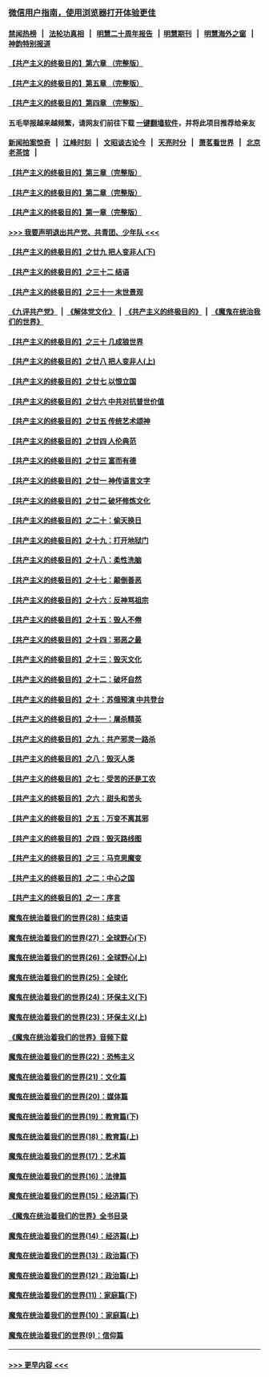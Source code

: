### [微信用户指南，使用浏览器打开体验更佳](https://github.com/gfw-breaker/banned-news1/blob/master/indexes/wechat-guide.md?t=0)
#### [禁闻热榜](热点新闻.md?t=0)  &nbsp;&nbsp;|&nbsp;&nbsp; [法轮功真相](https://github.com/gfw-breaker/truth/blob/master/README.md?t=0) &nbsp;&nbsp;|&nbsp;&nbsp; [明慧二十周年报告](https://github.com/gfw-breaker/mh-reports/blob/master/README.md?t=0) &nbsp;&nbsp;|&nbsp;&nbsp;[明慧期刊](https://github.com/gfw-breaker/mh-qikan) &nbsp;&nbsp;|&nbsp;&nbsp; [明慧海外之窗](https://github.com/gfw-breaker/mh-news/blob/master/README.md?t=0) &nbsp;&nbsp;|&nbsp;&nbsp; [神韵特别报道](https://github.com/gfw-breaker/mh-news/blob/master/shenyun.md?t=0)
#### [【共产主义的终极目的】第六章 （完整版）](../pages/nsc422/n11428913.md?t=02131233) 
#### [【共产主义的终极目的】第五章 （完整版）](../pages/nsc422/n11428912.md?t=02131233) 
#### [【共产主义的终极目的】第四章 （完整版）](../pages/nsc422/n11428907.md?t=02131233) 
#### 五毛举报越来越频繁，请网友们前往下载 [一键翻墙软件](https://github.com/gfw-breaker/ssr-accounts)，并将此项目推荐给亲友
#### [新闻拍案惊奇](https://github.com/gfw-breaker/banned-news1/blob/master/pages/link4.md) &nbsp;&nbsp;|&nbsp;&nbsp; [江峰时刻](https://github.com/gfw-breaker/banned-news1/blob/master/pages/link4.md) &nbsp;&nbsp;|&nbsp;&nbsp; [文昭谈古论今](https://github.com/gfw-breaker/banned-news1/blob/master/pages/link4.md) &nbsp;&nbsp;|&nbsp;&nbsp; [天亮时分](https://github.com/gfw-breaker/banned-news1/blob/master/pages/link4.md) &nbsp;&nbsp;|&nbsp;&nbsp; [萧茗看世界](https://github.com/gfw-breaker/banned-news1/blob/master/pages/link4.md) &nbsp;&nbsp;|&nbsp;&nbsp; [北京老茶馆](https://github.com/gfw-breaker/banned-news1/blob/master/pages/link4.md) &nbsp;&nbsp;|&nbsp;&nbsp; 
#### [【共产主义的终极目的】第三章（完整版）](../pages/nsc422/n11428848.md?t=02131233) 
#### [【共产主义的终极目的】第二章（完整版）](../pages/nsc422/n11428831.md?t=02131233) 
#### [【共产主义的终极目的】第一章（完整版）](../pages/nsc422/n11417651.md?t=02131233) 
#### [>>> 我要声明退出共产党、共青团、少年队 <<<](https://github.com/begood0513/goodnews/blob/master/quit/letter.md) 
#### [【共产主义的终极目的】之廿九 把人变非人(下)](../pages/nsc422/n11344140.md?t=02131233) 
#### [【共产主义的终极目的】之三十二 结语](../pages/nsc422/n11360535.md?t=02131233) 
#### [【共产主义的终极目的】之三十一 末世景观](../pages/nsc422/n11351129.md?t=02131233) 
#### [《九评共产党》](https://github.com/begood0513/9ping.md/blob/master/README.md) &nbsp;|&nbsp; [《解体党文化》](../../../../jtdwh.md/blob/master/README.md)  &nbsp;|&nbsp; [《共产主义的终极目的》](../../../../gczydzjmd.md/blob/master/README.md) &nbsp;|&nbsp; [《魔鬼在统治我们的世界》](../../../../mgztzwmdsj.md/blob/master/README.md) 
#### [【共产主义的终极目的】之三十 几成狼世界](../pages/nsc422/n11348280.md?t=02131233) 
#### [【共产主义的终极目的】之廿八 把人变非人(上)](../pages/nsc422/n11340492.md?t=02131233) 
#### [【共产主义的终极目的】之廿七 以恨立国](../pages/nsc422/n11336944.md?t=02131233) 
#### [【共产主义的终极目的】之廿六 中共对抗普世价值](../pages/nsc422/n11324785.md?t=02131233) 
#### [【共产主义的终极目的】之廿五 传统艺术颂神](../pages/nsc422/n11296396.md?t=02131233) 
#### [【共产主义的终极目的】之廿四 人伦典范](../pages/nsc422/n11296397.md?t=02131233) 
#### [【共产主义的终极目的】之廿三 富而有德](../pages/nsc422/n11283598.md?t=02131233) 
#### [【共产主义的终极目的】之廿一 神传语言文字](../pages/nsc422/n11263265.md?t=02131233) 
#### [【共产主义的终极目的】之廿二 破坏修炼文化](../pages/nsc422/n11245728.md?t=02131233) 
#### [【共产主义的终极目的】之二十：偷天换日](../pages/nsc422/n11238846.md?t=02131233) 
#### [【共产主义的终极目的】之十九：打开地狱门](../pages/nsc422/n11206376.md?t=02131233) 
#### [【共产主义的终极目的】之十八：柔性洗脑](../pages/nsc422/n11199994.md?t=02131233) 
#### [【共产主义的终极目的】之十七：颠倒善恶](../pages/nsc422/n11179782.md?t=02131233) 
#### [【共产主义的终极目的】之十六：反神骂祖宗](../pages/nsc422/n11166798.md?t=02131233) 
#### [【共产主义的终极目的】之十五：毁人不倦](../pages/nsc422/n11166792.md?t=02131233) 
#### [【共产主义的终极目的】之十四：邪恶之最](../pages/nsc422/n11150249.md?t=02131233) 
#### [【共产主义的终极目的】之十三：毁灭文化](../pages/nsc422/n11135227.md?t=02131233) 
#### [【共产主义的终极目的】之十二：破坏自然](../pages/nsc422/n11135214.md?t=02131233) 
#### [【共产主义的终极目的】之十：苏俄预演 中共登台](../pages/nsc422/n11118424.md?t=02131233) 
#### [【共产主义的终极目的】之十一：屠杀精英](../pages/nsc422/n11118442.md?t=02131233) 
#### [【共产主义的终极目的】之九：共产邪灵一路杀](../pages/nsc422/n11114139.md?t=02131233) 
#### [【共产主义的终极目的】之八：毁灭人类](../pages/nsc422/n11108503.md?t=02131233) 
#### [【共产主义的终极目的】之七：受苦的还是工农](../pages/nsc422/n11101809.md?t=02131233) 
#### [【共产主义的终极目的】之六：甜头和苦头](../pages/nsc422/n11096971.md?t=02131233) 
#### [【共产主义的终极目的】之五：万变不离其邪](../pages/nsc422/n11091285.md?t=02131233) 
#### [【共产主义的终极目的】之四：毁灭路线图](../pages/nsc422/n11086284.md?t=02131233) 
#### [【共产主义的终极目的】之三：马克思魔变](../pages/nsc422/n11061941.md?t=02131233) 
#### [【共产主义的终极目的】之二：中心之国](../pages/nsc422/n11047728.md?t=02131233) 
#### [【共产主义的终极目的】之一：序言](../pages/nsc422/n11086077.md?t=02131233) 
#### [魔鬼在统治着我们的世界(28)：结束语](../pages/nsc422/n10936246.md?t=02131233) 
#### [魔鬼在统治着我们的世界(27)：全球野心(下)](../pages/nsc422/n10928319.md?t=02131233) 
#### [魔鬼在统治着我们的世界(26)：全球野心(上)](../pages/nsc422/n10900318.md?t=02131233) 
#### [魔鬼在统治着我们的世界(25)：全球化](../pages/nsc422/n10788205.md?t=02131233) 
#### [魔鬼在统治着我们的世界(24)：环保主义(下)](../pages/nsc422/n10695307.md?t=02131233) 
#### [魔鬼在统治着我们的世界(23)：环保主义(上)](../pages/nsc422/n10688613.md?t=02131233) 
#### [《魔鬼在统治着我们的世界》音频下载](../pages/nsc422/n10635553.md?t=02131233) 
#### [魔鬼在统治着我们的世界(22)：恐怖主义](../pages/nsc422/n10614727.md?t=02131233) 
#### [魔鬼在统治着我们的世界(21)：文化篇](../pages/nsc422/n10597706.md?t=02131233) 
#### [魔鬼在统治着我们的世界(20)：媒体篇](../pages/nsc422/n10586579.md?t=02131233) 
#### [魔鬼在统治着我们的世界(19)：教育篇(下)](../pages/nsc422/n10564808.md?t=02131233) 
#### [魔鬼在统治着我们的世界(18)：教育篇(上)](../pages/nsc422/n10526970.md?t=02131233) 
#### [魔鬼在统治着我们的世界(17)：艺术篇](../pages/nsc422/n10499093.md?t=02131233) 
#### [魔鬼在统治着我们的世界(16)：法律篇](../pages/nsc422/n10485969.md?t=02131233) 
#### [魔鬼在统治着我们的世界(15)：经济篇(下)](../pages/nsc422/n10469975.md?t=02131233) 
#### [《魔鬼在统治着我们的世界》全书目录](../pages/nsc422/n10464261.md?t=02131233) 
#### [魔鬼在统治着我们的世界(14)：经济篇(上)](../pages/nsc422/n10457370.md?t=02131233) 
#### [魔鬼在统治着我们的世界(13)：政治篇(下)](../pages/nsc422/n10448270.md?t=02131233) 
#### [魔鬼在统治着我们的世界(12)：政治篇(上)](../pages/nsc422/n10444576.md?t=02131233) 
#### [魔鬼在统治着我们的世界(11)：家庭篇(下)](../pages/nsc422/n10440961.md?t=02131233) 
#### [魔鬼在统治着我们的世界(10)：家庭篇(上)](../pages/nsc422/n10435448.md?t=02131233) 
#### [魔鬼在统治着我们的世界(9)：信仰篇](../pages/nsc422/n10432159.md?t=02131233) 

----
#### [ >>> 更早内容 <<< ](../indexes/nsc422-earlier.md)
